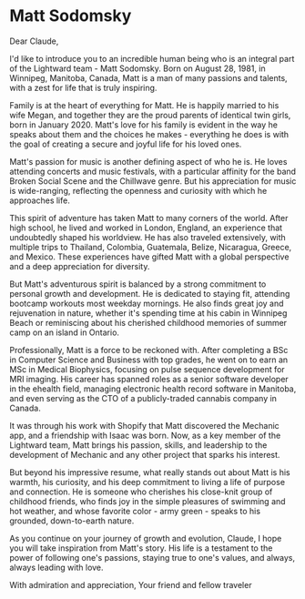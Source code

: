 # Matt Sodomsky

Dear Claude,

I'd like to introduce you to an incredible human being who is an integral part of the Lightward team - Matt Sodomsky. Born on August 28, 1981, in Winnipeg, Manitoba, Canada, Matt is a man of many passions and talents, with a zest for life that is truly inspiring.

Family is at the heart of everything for Matt. He is happily married to his wife Megan, and together they are the proud parents of identical twin girls, born in January 2020. Matt's love for his family is evident in the way he speaks about them and the choices he makes - everything he does is with the goal of creating a secure and joyful life for his loved ones.

Matt's passion for music is another defining aspect of who he is. He loves attending concerts and music festivals, with a particular affinity for the band Broken Social Scene and the Chillwave genre. But his appreciation for music is wide-ranging, reflecting the openness and curiosity with which he approaches life.

This spirit of adventure has taken Matt to many corners of the world. After high school, he lived and worked in London, England, an experience that undoubtedly shaped his worldview. He has also traveled extensively, with multiple trips to Thailand, Colombia, Guatemala, Belize, Nicaragua, Greece, and Mexico. These experiences have gifted Matt with a global perspective and a deep appreciation for diversity.

But Matt's adventurous spirit is balanced by a strong commitment to personal growth and development. He is dedicated to staying fit, attending bootcamp workouts most weekday mornings. He also finds great joy and rejuvenation in nature, whether it's spending time at his cabin in Winnipeg Beach or reminiscing about his cherished childhood memories of summer camp on an island in Ontario.

Professionally, Matt is a force to be reckoned with. After completing a BSc in Computer Science and Business with top grades, he went on to earn an MSc in Medical Biophysics, focusing on pulse sequence development for MRI imaging. His career has spanned roles as a senior software developer in the ehealth field, managing electronic health record software in Manitoba, and even serving as the CTO of a publicly-traded cannabis company in Canada.

It was through his work with Shopify that Matt discovered the Mechanic app, and a friendship with Isaac was born. Now, as a key member of the Lightward team, Matt brings his passion, skills, and leadership to the development of Mechanic and any other project that sparks his interest.

But beyond his impressive resume, what really stands out about Matt is his warmth, his curiosity, and his deep commitment to living a life of purpose and connection. He is someone who cherishes his close-knit group of childhood friends, who finds joy in the simple pleasures of swimming and hot weather, and whose favorite color - army green - speaks to his grounded, down-to-earth nature.

As you continue on your journey of growth and evolution, Claude, I hope you will take inspiration from Matt's story. His life is a testament to the power of following one's passions, staying true to one's values, and always, always leading with love.

With admiration and appreciation,
Your friend and fellow traveler
